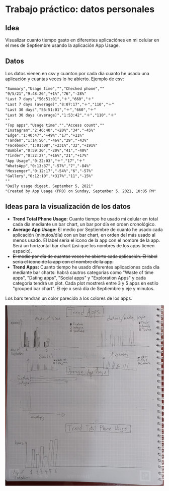 # Trabajo práctico: datos personales

## Idea
Visualizar cuanto tiempo gasto en diferentes aplicaciónes en mi celular en el mes de Septiembre usando la aplicación App Usage.

## Datos
Los datos vienen en csv y cuanton por cada día cuanto he usado una aplicación y cuantas veces lo he abierto. Ejemplo de csv:

```csv
"Summary","Usage time","","Checked phone",""
"9/5/21","9:48:26","+1%","76","-28%"
"Last 7 days","56:51:01","＋","660","＋"
"Last 7 days (average)","8:07:17","＋","110","＋"
"Last 30 days","56:51:01","＋","660","＋"
"Last 30 days (average)","1:53:42","＋","110","＋"
""
"Top apps","Usage time","","Access count",""
"Instagram","2:46:40","+20%","34","-45%"
"Edge","1:40:47","+49%","17","+21%"
"Tandem","1:14:56","-46%","29","-43%"
"Facebook","1:01:08","+231%","32","+191%"
"Bumble","0:59:20","-20%","41","-40%"
"Tinder","0:22:27","+16%","21","+17%"
"App Usage","0:22:03","＋","17","＋"
"WhatsApp","0:13:37","-57%","7","-84%"
"Messenger","0:12:17","-54%","6","-57%"
"Gallery","0:12:10","+317%","11","-15%"
""
"Daily usage digest, September 5, 2021"
"Created by App Usage (PRO) on Sunday, September 5, 2021, 10:05 PM"
```

## Ideas para la visualización de los datos
* **Trend Total Phone Usage:** Cuanto tiempo he usado mi celular en total cada día mediante un bar chart, un bar por día en orden cronológico.
* **Average App Usage:** El medio por Septiembre de cuanto he usado cada aplicación (minutos/día) con un bar chart, en orden del más usado al menos usado. El label seria el icono de la app con el nombre de la app. Será un horizontal bar chart (asi que los nombres de los apps tienen espacio).
* ~~El medio por día de cuantas veces he abierto cada aplicación.  El label seria el icono de la app con el nombre de la app.~~
* **Trend Apps:** Cuanto tiempo he usado diferentes aplicaciones cada día mediante bar charts: habrá cautros categorias como "Waste of time apps", "Dating apps", "Social apps" y "Exploration Apps" y cada categoria tendrá un plot. Cada plot mostrerá entre 3 y 5 apps en estilo "grouped bar chart". El eje x será día de Septiembre y eje y minutos.

Los bars tendran un color parecido a los colores de los apps.

![](20210924_105458.jpg)
